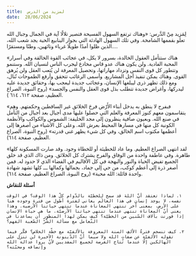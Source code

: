 ```yaml
---
title:  لمزيد من الدرس
date:  28/06/2024
---
```


لِمَزِيد مِنْ الدَّرس: «وهناك ترتفع السهول الفسيحة فتصير تلالًا آية في الجمال وجبال الله تعلو بقممها الشامخة. وفي تلك السهول الهادئة التي بجوار الينابيع الحية يجد شعب الله، الذين ظلوا أمدًا طويلًا غرباء وتائهين، وطنًا ومستقرًا....

«هناك ستتأمل العقول الخالدة، بسرور لا يكل، في عجائب القوة الخالقة وفي أسرار المحبة الفادية. ولن يكون هناك عدو قاس مخادع ليجرب الناس لنسيان الله. وستنمو وتتطور كل قوى النفس وتزداد مهاراتها، وتحصيل المعرفة لن يُتعب العقل ولن يُرهق القوى. وهناك يمكن تنفيذ أجل المشاريع. وأسمى الرغائب تتحقق وأرفع الطموحات تُنال، ومع ذلك تظهر ذرى ليبلغها الإنسان، وعجائب جديدة ليعجب بها، وحقائق جديدة عليه ليدركها، وأغراض جديدة تتطلب بذل قوى العقل والنفس والجسد» (روح النبوة، الصراع العظيم، صفحة ٦١٢، ٦١٤ ).

«فبفرح لا ينطق به يدخل أبناء الأَرْض فرحَ الخلائق غير الساقطين وحكمتهم. وهم يتقاسمون معهم كنوز المعرفة والعلم التي حصلوا عليها مدى أجيال بعد أجيال من التأمل في صنع الله. وبعيون صافية ينظرون إلى مجد الخليقة: الشموس والكواكب والأنظمة الكونية كل منها في مسارها المحيط بعرش الله. وعلى كل الأشياء من أصغرها إلى أعظمها مكتوب اسم الخالق، وفي كل شيء يظهر غنى قدرته» (روح النبوة، الصراع العظيم، صفحة ٦١٤).

«لقد انتهى الصراع العظيم. وما عاد للخطيئة أو للخطاة وجود. وقد صارت المسكونة كلها طاهرة. وفي عاطفة واحدة من الوفاق والفرح يشترك كل الخلائق. ومن ذاك الذي قد خلق الجميع تفيض الحياة والنور والبهجة في كل الأقاليم في الفضاء الذي لا حدود له. فمن أصغر ذرة إلى أعظم كوكب، من حي إلى جماد، بجمالها وكمالها ـــ كلها تشهد شهادة واحدة قائلة: الله محبة» (روح النبوة، الصراع العظيم، صفحة ٦١٤).

**أسئلة للنقاش**

`١. لماذا تعتقد أنَّ اللهَ قد سمح للخطيّة بالدّوام كلّ هذا الوقت؟ في الوقت نفسه، لا يوجد إنسان في هذا العالَم يعاني لفترة أطول من فترة وجوده هنا على الأرض، بمعنى آخر تنتهي المعاناة عندما تنتهي حياتنا الأرضية. وهذا يعني أنّ المعاناة تنتهي عندما تنتهي حياتنا الأرضيّة. ما هي حياة الإنسان إذا قورنت بآلاف السّنين من الخطيّة؟ كيف يمكن لهذا المنظور أن يساعدنا في التّعامل مع مسألة الشّرّ الصّعبة الفهم؟`

`٢. كيف تنسجم فترةُ الألفِ السنة المعروفة بالألفيّة مع خطّة الخلاص؟ فكّر فيما تقوله الألفيّة عن صفات الله ولا سيما أنّ الدّينونة الأخيرة لن تنزل على الهالكين إلّا عندما تُتاح الفرصة لجميع المفديين لأنْ يروا عدالة الله وإنصافه ومحبّته؟`